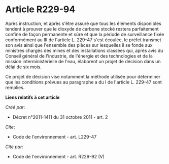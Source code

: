 # Article R229-94

Après instruction, et après s'être assuré que tous les éléments disponibles tendent à prouver que le dioxyde de carbone
stocké restera parfaitement confiné de façon permanente et sûre et que la période de surveillance fixée conformément au III
de l'article L. 229-47 s'est écoulée, le préfet transmet son avis ainsi que l'ensemble des pièces sur lesquelles il se fonde
aux ministres chargés des mines et des installations classées qui, après avis du Conseil général de l'industrie, de l'énergie
et des technologies et de la mission interministérielle de l'eau, élaborent un projet de décision dans un délai de six mois. 

Ce projet de décision vise notamment la méthode utilisée pour déterminer que les conditions prévues au paragraphe a du I de
l'article L. 229-47 sont remplies.

**Liens relatifs à cet article**

_Créé par_:

  - Décret n°2011-1411 du 31 octobre 2011 - art. 2

_Cite_:

  - Code de l'environnement - art. L229-47

_Cité par_:

  - Code de l'environnement - art. R229-92 (V)
